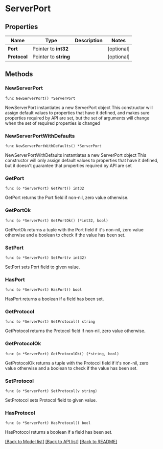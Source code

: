 # ServerPort

## Properties

Name | Type | Description | Notes
------------ | ------------- | ------------- | -------------
**Port** | Pointer to **int32** |  | [optional] 
**Protocol** | Pointer to **string** |  | [optional] 

## Methods

### NewServerPort

`func NewServerPort() *ServerPort`

NewServerPort instantiates a new ServerPort object
This constructor will assign default values to properties that have it defined,
and makes sure properties required by API are set, but the set of arguments
will change when the set of required properties is changed

### NewServerPortWithDefaults

`func NewServerPortWithDefaults() *ServerPort`

NewServerPortWithDefaults instantiates a new ServerPort object
This constructor will only assign default values to properties that have it defined,
but it doesn't guarantee that properties required by API are set

### GetPort

`func (o *ServerPort) GetPort() int32`

GetPort returns the Port field if non-nil, zero value otherwise.

### GetPortOk

`func (o *ServerPort) GetPortOk() (*int32, bool)`

GetPortOk returns a tuple with the Port field if it's non-nil, zero value otherwise
and a boolean to check if the value has been set.

### SetPort

`func (o *ServerPort) SetPort(v int32)`

SetPort sets Port field to given value.

### HasPort

`func (o *ServerPort) HasPort() bool`

HasPort returns a boolean if a field has been set.

### GetProtocol

`func (o *ServerPort) GetProtocol() string`

GetProtocol returns the Protocol field if non-nil, zero value otherwise.

### GetProtocolOk

`func (o *ServerPort) GetProtocolOk() (*string, bool)`

GetProtocolOk returns a tuple with the Protocol field if it's non-nil, zero value otherwise
and a boolean to check if the value has been set.

### SetProtocol

`func (o *ServerPort) SetProtocol(v string)`

SetProtocol sets Protocol field to given value.

### HasProtocol

`func (o *ServerPort) HasProtocol() bool`

HasProtocol returns a boolean if a field has been set.


[[Back to Model list]](../README.md#documentation-for-models) [[Back to API list]](../README.md#documentation-for-api-endpoints) [[Back to README]](../README.md)


